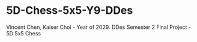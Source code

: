 # 5D-Chess-5x5-Y9-DDes
Vincent Chen, Kaiser Choi - Year of 2029. DDes Semester 2 Final Project - 5D 5x5 Chess


